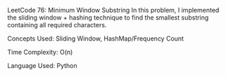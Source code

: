 LeetCode 76: Minimum Window Substring
In this problem, I implemented the sliding window + hashing technique to find the smallest substring containing all required characters.

Concepts Used: Sliding Window, HashMap/Frequency Count

Time Complexity: O(n)

Language Used: Python
